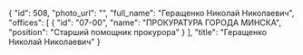 {
    "id": 508,
    "photo_url": "",
    "full_name": "Геращенко Николай Николаевич",
    "offices": [
        {
            "id": "07-00",
            "name": "ПРОКУРАТУРА ГОРОДА МИНСКА",
            "position": "Старший помощник прокурора"
        }
    ],
    "title": "Геращенко Николай Николаевич"
}
